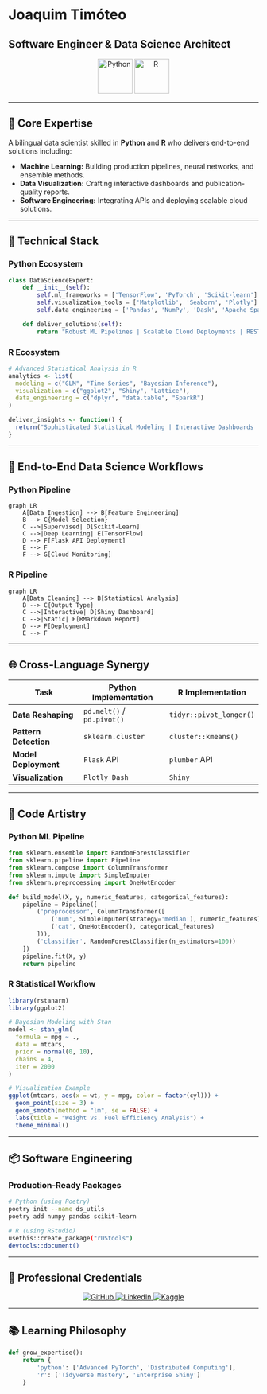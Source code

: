 # **Joaquim Timóteo**  
## Software Engineer & Data Science Architect

<p align="center">
  <img src="https://img.icons8.com/color/96/python--v1.png" width="70" alt="Python" />
  <img src="https://img.icons8.com/fluency/96/r-project.png" width="70" alt="R" />
</p>

---

## 🚀 Core Expertise
A bilingual data scientist skilled in **Python** and **R** who delivers end-to-end solutions including:  
- **Machine Learning:** Building production pipelines, neural networks, and ensemble methods.  
- **Data Visualization:** Crafting interactive dashboards and publication-quality reports.  
- **Software Engineering:** Integrating APIs and deploying scalable cloud solutions.

---

## 🧰 Technical Stack

### **Python Ecosystem**
```python
class DataScienceExpert:
    def __init__(self):
        self.ml_frameworks = ['TensorFlow', 'PyTorch', 'Scikit-learn']
        self.visualization_tools = ['Matplotlib', 'Seaborn', 'Plotly']
        self.data_engineering = ['Pandas', 'NumPy', 'Dask', 'Apache Spark']

    def deliver_solutions(self):
        return "Robust ML Pipelines | Scalable Cloud Deployments | RESTful API Integration"
```

### **R Ecosystem**
```r
# Advanced Statistical Analysis in R
analytics <- list(
  modeling = c("GLM", "Time Series", "Bayesian Inference"),
  visualization = c("ggplot2", "Shiny", "Lattice"),
  data_engineering = c("dplyr", "data.table", "SparkR")
)

deliver_insights <- function() {
  return("Sophisticated Statistical Modeling | Interactive Dashboards | Reproducible Reporting")
}
```

---

## 🔁 End-to-End Data Science Workflows

### **Python Pipeline**
```mermaid
graph LR
    A[Data Ingestion] --> B[Feature Engineering]
    B --> C{Model Selection}
    C -->|Supervised| D[Scikit-Learn]
    C -->|Deep Learning| E[TensorFlow]
    D --> F[Flask API Deployment]
    E --> F
    F --> G[Cloud Monitoring]
```

### **R Pipeline**
```mermaid
graph LR
    A[Data Cleaning] --> B[Statistical Analysis]
    B --> C{Output Type}
    C -->|Interactive| D[Shiny Dashboard]
    C -->|Static| E[RMarkdown Report]
    D --> F[Deployment]
    E --> F
```

---

## 🌐 Cross-Language Synergy

| Task                  | Python Implementation         | R Implementation              |
|-----------------------|-------------------------------|-------------------------------|
| **Data Reshaping**    | `pd.melt()` / `pd.pivot()`     | `tidyr::pivot_longer()`        |
| **Pattern Detection** | `sklearn.cluster`              | `cluster::kmeans()`            |
| **Model Deployment**  | `Flask` API                    | `plumber` API                  |
| **Visualization**     | `Plotly Dash`                  | `Shiny`                        |

---

## 🧪 Code Artistry

### **Python ML Pipeline**
```python
from sklearn.ensemble import RandomForestClassifier
from sklearn.pipeline import Pipeline
from sklearn.compose import ColumnTransformer
from sklearn.impute import SimpleImputer
from sklearn.preprocessing import OneHotEncoder

def build_model(X, y, numeric_features, categorical_features):
    pipeline = Pipeline([
        ('preprocessor', ColumnTransformer([
            ('num', SimpleImputer(strategy='median'), numeric_features),
            ('cat', OneHotEncoder(), categorical_features)
        ])),
        ('classifier', RandomForestClassifier(n_estimators=100))
    ])
    pipeline.fit(X, y)
    return pipeline
```

### **R Statistical Workflow**
```r
library(rstanarm)
library(ggplot2)

# Bayesian Modeling with Stan
model <- stan_glm(
  formula = mpg ~ .,
  data = mtcars,
  prior = normal(0, 10),
  chains = 4,
  iter = 2000
)

# Visualization Example
ggplot(mtcars, aes(x = wt, y = mpg, color = factor(cyl))) +
  geom_point(size = 3) +
  geom_smooth(method = "lm", se = FALSE) +
  labs(title = "Weight vs. Fuel Efficiency Analysis") +
  theme_minimal()
```

---

## 📦 Software Engineering

### **Production-Ready Packages**
```bash
# Python (using Poetry)
poetry init --name ds_utils
poetry add numpy pandas scikit-learn

# R (using RStudio)
usethis::create_package("rDStools")
devtools::document()
```

---

## 🌟 Professional Credentials
<p align="center">
  <a href="https://github.com/joaquimtimoteo">
    <img src="https://img.shields.io/badge/GitHub-100000?style=for-the-badge&logo=github&logoColor=white" alt="GitHub" />
  </a>
  <a href="https://www.linkedin.com/in/joaquim-timóteo-619957227">
    <img src="https://img.shields.io/badge/LinkedIn-0077B5?style=for-the-badge&logo=linkedin&logoColor=white" alt="LinkedIn" />
  </a>
  <a href="https://kaggle.com/joaquimtimoteo">
    <img src="https://img.shields.io/badge/Kaggle-20BEFF?style=for-the-badge&logo=Kaggle&logoColor=white" alt="Kaggle" />
  </a>
</p>

---

## 📚 Learning Philosophy
```python
def grow_expertise():
    return {
        'python': ['Advanced PyTorch', 'Distributed Computing'],
        'r': ['Tidyverse Mastery', 'Enterprise Shiny']
    }
```

